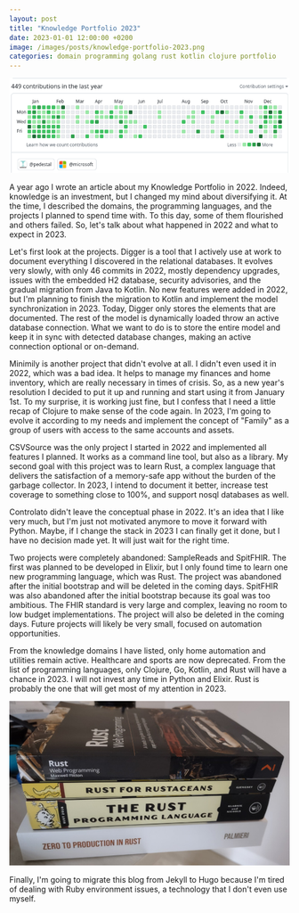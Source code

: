```yaml
---
layout: post
title: "Knowledge Portfolio 2023"
date: 2023-01-01 12:00:00 +0200
image: /images/posts/knowledge-portfolio-2023.png
categories: domain programming golang rust kotlin clojure portfolio
---
```


![Github commits in the last 12 months](/images/posts/knowledge-portfolio-2023.png)

A year ago I wrote an article about my Knowledge Portfolio in 2022. Indeed, knowledge is an investment, but I changed my mind about diversifying it. At the time, I described the domains, the programming languages, and the projects I planned to spend time with. To this day, some of them flourished and others failed. So, let's talk about what happened in 2022 and what to expect in 2023.

<!-- more -->

Let's first look at the projects. Digger is a tool that I actively use at work to document everything I discovered in the relational databases. It evolves very slowly, with only 46 commits in 2022, mostly dependency upgrades, issues with the embedded H2 database, security advisories, and the gradual migration from Java to Kotlin. No new features were added in 2022, but I'm planning to finish the migration to Kotlin and implement the model synchronization in 2023. Today, Digger only stores the elements that are documented. The rest of the model is dynamically loaded throw an active database connection. What we want to do is to store the entire model and keep it in sync with detected database changes, making an active connection optional or on-demand.

Minimily is another project that didn't evolve at all. I didn't even used it in 2022, which was a bad idea. It helps to manage my finances and home inventory, which are really necessary in times of crisis. So, as a new year's resolution I decided to put it up and running and start using it from January 1st. To my surprise, it is working just fine, but I confess that I need a little recap of Clojure to make sense of the code again. In 2023, I'm going to evolve it according to my needs and implement the concept of "Family" as a group of users with access to the same accounts and assets.

CSVSource was the only project I started in 2022 and implemented all features I planned. It works as a command line tool, but also as a library. My second goal with this project was to learn Rust, a complex language that delivers the satisfaction of a memory-safe app without the burden of the garbage collector. In 2023, I intend to document it better, increase test coverage to something close to 100%, and support nosql databases as well.

Controlato didn't leave the conceptual phase in 2022. It's an idea that I like very much, but I'm just not motivated anymore to move it forward with Python. Maybe, if I change the stack in 2023 I can finally get it done, but I have no decision made yet. It will just wait for the right time.

Two projects were completely abandoned: SampleReads and SpitFHIR. The first was planned to be developed in Elixir, but I only found time to learn one new programming language, which was Rust. The project was abandoned after the initial bootstrap and will be deleted in the coming days. SpitFHIR was also abandoned after the initial bootstrap because its goal was too ambitious. The FHIR standard is very large and complex, leaving no room to low budget implementations. The project will also be deleted in the coming days. Future projects will likely be very small, focused on automation opportunities.

From the knowledge domains I have listed, only home automation and utilities remain active. Healthcare and sports are now deprecated. From the list of programming languages, only Clojure, Go, Kotlin, and Rust will have a chance in 2023. I will not invest any time in Python and Elixir. Rust is probably the one that will get most of my attention in 2023.

![Rust books](/images/posts/knowledge-portfolio-2023.jpg)

Finally, I'm going to migrate this blog from Jekyll to Hugo because I'm tired of dealing with Ruby environment issues, a technology that I don't even use myself.